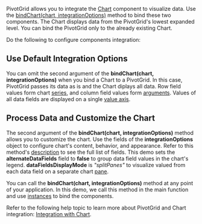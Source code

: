 PivotGrid allows you to integrate the [Chart](/Documentation/ApiReference/UI_Components/dxChart/) component to visualize data. Use the [bindChart(chart, integrationOptions)](/Documentation/ApiReference/UI_Components/dxPivotGrid/Methods/#bindChartchart_integrationOptions) method to bind these two components. The Chart displays data from the PivotGrid's lowest expanded level. You can bind the PivotGrid only to the already existing Chart.

Do the following to configure components integration:

## Use Default Integration Options 
You can omit the second argument of the **bindChart(chart, integrationOptions)** when you bind a Chart to a PivotGrid. In this case, PivotGrid passes its data as is and the Chart diplays all data. Row field values form chart [series](/Documentation/ApiReference/UI_Components/dxChart/Configuration/series/), and column field values form [arguments](/Documentation/ApiReference/UI_Components/dxChart/Configuration/argumentAxis/). Values of all data fields are displayed on a single [value axis](/Documentation/ApiReference/UI_Components/dxChart/Configuration/valueAxis/). 

## Process Data and Customize the Chart
The second argument of the **bindChart(chart, integrationOptions)** method allows you to customize the chart. Use the fields of the **integrationOptions** object to configure chart's content, behavior, and appearance. Refer to this method's [description](/Documentation/ApiReference/UI_Components/dxPivotGrid/Methods/#bindChartchart_integrationOptions) to see the full list of fields. This demo sets the **alternateDataFields** field to **false** to group data field values in the chart's legend. **dataFieldsDisplayMode** is *"splitPanes"* to visualize valued from each data field on a separate chart [pane](/Documentation/ApiReference/UI_Components/dxChart/Configuration/panes/).

You can call the **bindChart(chart, integrationOptions)** method at any point of your application. In this demo, we call this method in the main function and use [instances](/Documentation/ApiReference/UI_Components/dxChart/Methods/#instance) to bind the components.

Refer to the following help topic to learn more about PivotGrid and Chart integration: [Integration with Chart](/Documentation/Guide/UI_Components/PivotGrid/Integration_with_Chart/#Customize_the_Chart/Customize_the_Series).
